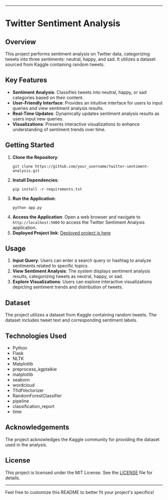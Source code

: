 
---

# Twitter Sentiment Analysis

## Overview
This project performs sentiment analysis on Twitter data, categorizing tweets into three sentiments: neutral, happy, and sad. It utilizes a dataset sourced from Kaggle containing random tweets.

## Key Features
- **Sentiment Analysis**: Classifies tweets into neutral, happy, or sad categories based on their content.
- **User-Friendly Interface**: Provides an intuitive interface for users to input queries and view sentiment analysis results.
- **Real-Time Updates**: Dynamically updates sentiment analysis results as users input new queries.
- **Visualizations**: Presents interactive visualizations to enhance understanding of sentiment trends over time.

## Getting Started
1. **Clone the Repository**:
   ```
   git clone https://github.com/your_username/twitter-sentiment-analysis.git
   ```
2. **Install Dependencies**:
   ```
   pip install -r requirements.txt
   ```
3. **Run the Application**:
   ```
   python app.py
   ```
4. **Access the Application**:
   Open a web browser and navigate to `http://localhost:5000` to access the Twitter Sentiment Analysis application.
5. **Deployed Project link**:
   [Deployed project is here](https://twittersentimentalanalysis.streamlit.app/)

## Usage
1. **Input Query**: Users can enter a search query or hashtag to analyze sentiments related to specific topics.
2. **View Sentiment Analysis**: The system displays sentiment analysis results, categorizing tweets as neutral, happy, or sad.
3. **Explore Visualizations**: Users can explore interactive visualizations depicting sentiment trends and distribution of tweets.

## Dataset
The project utilizes a dataset from Kaggle containing random tweets. The dataset includes tweet text and corresponding sentiment labels.

## Technologies Used
- Python
- Flask
- NLTK
- Matplotlib
- preprocess_kgptalkie
- matplotlib
- seaborn
- wordcloud
- TfidfVectorizer
- RandomForestClassifier
- pipeline
- classification_report
- time

## Acknowledgements
The project acknowledges the Kaggle community for providing the dataset used in the analysis.

## License
This project is licensed under the MIT License. See the [LICENSE](LICENSE) file for details.

---

Feel free to customize this README to better fit your project's specifics!
